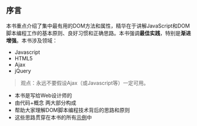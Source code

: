 ## 序言
本书重点介绍了集中最有用的DOM方法和属性，精华在于讲解JavaScript和DOM脚本编程工作的基本原则、良好习惯和正确思路。本书强调**最佳实践**，特别是**渐进增强**。本书涉及领域：
- Javascript
- HTML5
- Ajax
- jQuery

> 观点：永远不要假设Ajax（或Javascript等）一定可用。

- 本书是写给Web设计师的
- 由代码+概念 两大部分构成
- 帮助大家理解DOM脚本编程技术背后的思路和原则
- 这些思路贯穿在本书的所有[示例](http://www.ituring.com.cn/book/42)中